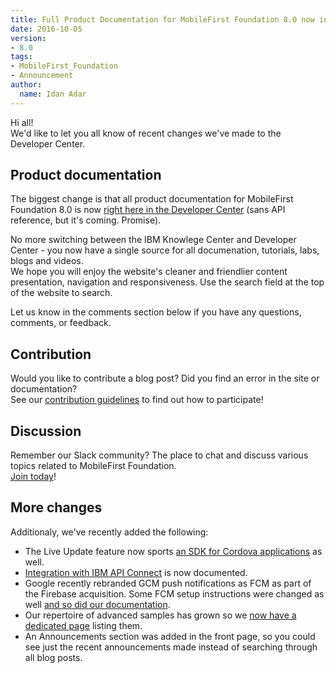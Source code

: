 ```yaml
---
title: Full Product Documentation for MobileFirst Foundation 8.0 now in the Developer Center
date: 2016-10-05
version:
- 8.0
tags:
- MobileFirst_Foundation
- Announcement
author:
  name: Idan Adar 
---
```

Hi all!  
We'd like to let you all know of recent changes we've made to the Developer Center.

## Product documentation
The biggest change is that all product documentation for MobileFirst Foundation 8.0 is now [right here in the Developer Center]({{site.baseurl}}/tutorials/en/foundation/8.0/all-tutorials) (sans API reference, but it's coming. Promise).

No more switching between the IBM Knowlege Center and Developer Center - you now have a single source for all documenation, tutorials, labs, blogs and videos.  
We hope you will enjoy the website's cleaner and friendlier content presentation, navigation and responsiveness. Use the search field at the top of the website to search.

Let us know in the comments section below if you have any questions, comments, or feedback.

## Contribution
Would you like to contribute a blog post? Did you find an error in the site or documentation?  
See our [contribution guidelines](https://github.com/MobileFirst-Platform-Developer-Center/DevCenter/blob/master/contributing.md) to find out how to participate!

## Discussion
Remember our Slack community? The place to chat and discuss various topics related to MobileFirst Foundation.  
[Join today](https://mobilefirstplatform.ibmcloud.com/blog/2015/08/19/come-chat-with-us/)!

## More changes
Additionaly, we've recently added the following:

* The Live Update feature now sports [an SDK for Cordova applications]({{site.baseurl}}/tutorials/en/foundation/8.0/application-development/live-update/) as well.
* [Integration with IBM API Connect]({{site.baseurl}}/tutorials/en/product-integration/8.0/api-connect/) is now documented.
* Google recently rebranded GCM push notifications as FCM as part of the Firebase acquisition. Some FCM setup instructions were changed as well [and so did our documentation]({{site.baseurl}}/tutorials/en/foundation/8.0/notifications/sending-notifications/#google-cloud-messaging--firebase-cloud-messaging).
* Our repertoire of advanced samples has grown so we [now have a dedicated page]({{site.baseurl}}/tutorials/en/foundation/8.0/advanced-samples/) listing them.
* An Announcements section was added in the front page, so you could see just the recent announcements made instead of searching through all blog posts.